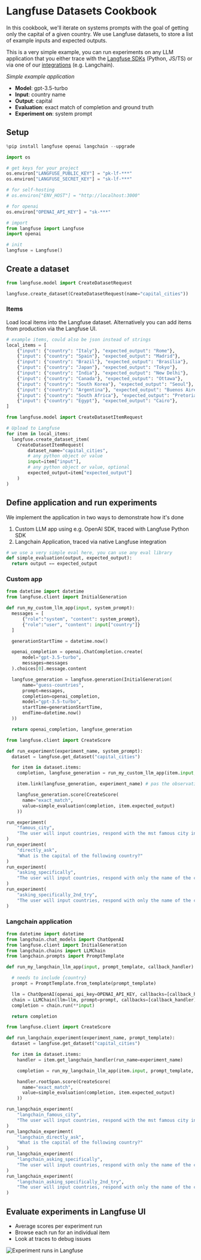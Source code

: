 # Langfuse Datasets Cookbook

In this cookbook, we'll iterate on systems prompts with the goal of getting only the capital of a given country. We use Langfuse datasets, to store a list of example inputs and expected outputs.

This is a very simple example, you can run experiments on any LLM application that you either trace with the [Langfuse SDKs](https://langfuse.com/docs/integrations/sdk) (Python, JS/TS) or via one of our [integrations](https://langfuse.com/docs/integrations) (e.g. Langchain).

_Simple example application_

- **Model**: gpt-3.5-turbo
- **Input**: country name
- **Output**: capital
- **Evaluation**: exact match of completion and ground truth
- **Experiment on**: system prompt

## Setup


```python
%pip install langfuse openai langchain --upgrade
```


```python
import os

# get keys for your project
os.environ["LANGFUSE_PUBLIC_KEY"] = "pk-lf-***"
os.environ["LANGFUSE_SECRET_KEY"] = "sk-lf-***"

# for self-hosting
# os.environ["ENV_HOST"] = "http://localhost:3000"

# for openai
os.environ["OPENAI_API_KEY"] = "sk-***"

# import
from langfuse import Langfuse
import openai

# init
langfuse = Langfuse()
```

## Create a dataset


```python
from langfuse.model import CreateDatasetRequest

langfuse.create_dataset(CreateDatasetRequest(name="capital_cities"))
```

### Items

Load local items into the Langfuse dataset. Alternatively you can add items from production via the Langfuse UI.


```python
# example items, could also be json instead of strings
local_items = [
    {"input": {"country": "Italy"}, "expected_output": "Rome"},
    {"input": {"country": "Spain"}, "expected_output": "Madrid"},
    {"input": {"country": "Brazil"}, "expected_output": "Brasília"},
    {"input": {"country": "Japan"}, "expected_output": "Tokyo"},
    {"input": {"country": "India"}, "expected_output": "New Delhi"},
    {"input": {"country": "Canada"}, "expected_output": "Ottawa"},
    {"input": {"country": "South Korea"}, "expected_output": "Seoul"},
    {"input": {"country": "Argentina"}, "expected_output": "Buenos Aires"},
    {"input": {"country": "South Africa"}, "expected_output": "Pretoria"},
    {"input": {"country": "Egypt"}, "expected_output": "Cairo"},
]
```


```python
from langfuse.model import CreateDatasetItemRequest

# Upload to Langfuse
for item in local_items:
  langfuse.create_dataset_item(
    CreateDatasetItemRequest(
        dataset_name="capital_cities",
        # any python object or value
        input=item["input"],
        # any python object or value, optional
        expected_output=item["expected_output"]
    )
)
```

## Define application and run experiments

We implement the application in two ways to demonstrate how it's done

1. Custom LLM app using e.g. OpenAI SDK, traced with Langfuse Python SDK
2. Langchain Application, traced via native Langfuse integration


```python
# we use a very simple eval here, you can use any eval library
def simple_evaluation(output, expected_output):
  return output == expected_output
```

### Custom app


```python
from datetime import datetime
from langfuse.client import InitialGeneration

def run_my_custom_llm_app(input, system_prompt):
  messages = [
      {"role":"system", "content": system_prompt},
      {"role":"user", "content": input["country"]}
  ]

  generationStartTime = datetime.now()

  openai_completion = openai.ChatCompletion.create(
      model="gpt-3.5-turbo",
      messages=messages
  ).choices[0].message.content

  langfuse_generation = langfuse.generation(InitialGeneration(
      name="guess-countries",
      prompt=messages,
      completion=openai_completion,
      model="gpt-3.5-turbo",
      startTime=generationStartTime,
      endTime=datetime.now()
  ))

  return openai_completion, langfuse_generation
```


```python
from langfuse.client import CreateScore

def run_experiment(experiment_name, system_prompt):
  dataset = langfuse.get_dataset("capital_cities")

  for item in dataset.items:
    completion, langfuse_generation = run_my_custom_llm_app(item.input, system_prompt)

    item.link(langfuse_generation, experiment_name) # pas the observation/generation object or the id

    langfuse_generation.score(CreateScore(
      name="exact_match",
      value=simple_evaluation(completion, item.expected_output)
    ))
```


```python
run_experiment(
    "famous_city",
    "The user will input countries, respond with the mst famous city in this country"
)
run_experiment(
    "directly_ask",
    "What is the capital of the following country?"
)
run_experiment(
    "asking_specifically",
    "The user will input countries, respond with only the name of the capital"
)
run_experiment(
    "asking_specifically_2nd_try",
    "The user will input countries, respond with only the name of the capital. State only the name of the city."
)
```

### Langchain application


```python
from datetime import datetime
from langchain.chat_models import ChatOpenAI
from langfuse.client import InitialGeneration
from langchain.chains import LLMChain
from langchain.prompts import PromptTemplate

def run_my_langchain_llm_app(input, prompt_template, callback_handler):

  # needs to include {country}
  prompt = PromptTemplate.from_template(prompt_template)

  llm = ChatOpenAI(openai_api_key=OPENAI_API_KEY, callbacks=[callback_handler])
  chain = LLMChain(llm=llm, prompt=prompt, callbacks=[callback_handler])
  completion = chain.run(**input)

  return completion
```


```python
from langfuse.client import CreateScore

def run_langchain_experiment(experiment_name, prompt_template):
  dataset = langfuse.get_dataset("capital_cities")

  for item in dataset.items:
    handler = item.get_langchain_handler(run_name=experiment_name)

    completion = run_my_langchain_llm_app(item.input, prompt_template, handler)

    handler.rootSpan.score(CreateScore(
      name="exact_match",
      value=simple_evaluation(completion, item.expected_output)
    ))
```


```python
run_langchain_experiment(
    "langchain_famous_city",
    "The user will input countries, respond with the mst famous city in this country"
)
run_langchain_experiment(
    "langchain_directly_ask",
    "What is the capital of the following country?"
)
run_langchain_experiment(
    "langchain_asking_specifically",
    "The user will input countries, respond with only the name of the capital"
)
run_langchain_experiment(
    "langchain_asking_specifically_2nd_try",
    "The user will input countries, respond with only the name of the capital. State only the name of the city."
)
```

## Evaluate experiments in Langfuse UI

- Average scores per experiment run
- Browse each run for an individual item
- Look at traces to debug issues

![Experiment runs in Langfuse](https://langfuse.com/images/docs/dataset-runs-cookbook.jpg)

